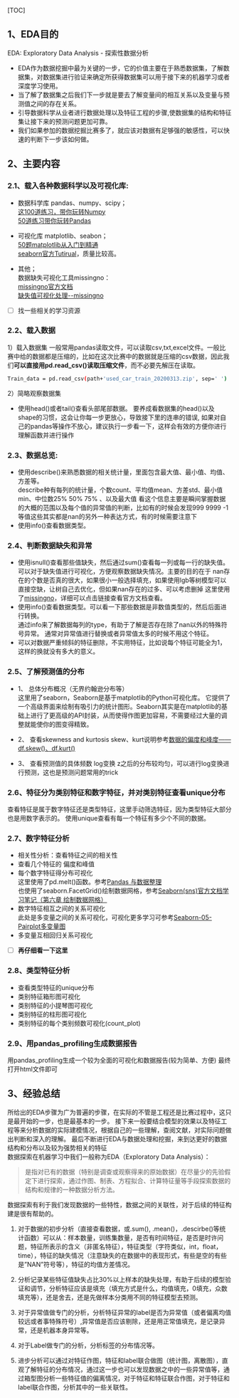 [TOC]

## 1、EDA目的
EDA: Exploratory Data Analysis - 探索性数据分析
- EDA作为数据挖掘中最为关键的一步，它的价值主要在于熟悉数据集，了解数据集，对数据集进行验证来确定所获得数据集可以用于接下来的机器学习或者深度学习使用。
- 当了解了数据集之后我们下一步就是要去了解变量间的相互关系以及变量与预测值之间的存在关系。
- 引导数据科学从业者进行数据处理以及特征工程的步骤,使数据集的结构和特征集让接下来的预测问题更加可靠。
- 我们如果参加的数据挖掘比赛多了，就应该对数据有足够强的敏感性，可以快速的判断下一步该如何做。

## 2、主要内容
### 2.1、载入各种数据科学以及可视化库:
- 数据科学库 pandas、numpy、scipy；  
[这100道练习，带你玩转Numpy](https://www.kesci.com/home/project/59f29f67c5f3f5119527a2cc)  
[50道练习带你玩转Pandas](https://www.kesci.com/home/project/5ddc974ef41512002cec1dca)   

- 可视化库 matplotlib、seabon；  
[50题matplotlib从入门到精通](https://www.kesci.com/home/project/5de9f0a0953ca8002c95d2a9)  
[seaborn官方Tutirual](http://seaborn.pydata.org/tutorial.html)，质量比较高。
- 其他；  
数据缺失可视化工具missingno：  
[missingno官方文档](https://github.com/ResidentMario/missingno)  
[缺失值可视化处理--missingno](https://blog.csdn.net/Andy_shenzl/article/details/81633356)
- [ ] 找一些相关的学习资源

### 2.2、载入数据
1）载入数据集
一般常用pandas读取文件，可以读取csv,txt,excel文件。一般比赛中给的数据都是压缩的，比如在这次比赛中的数据就是压缩的csv数据，因此我们**可以直接用pd.read_csv()读取压缩文件**，而不必要先解压在读取。
```bash
Train_data = pd.read_csv(path+'used_car_train_20200313.zip', sep=' ')
```
2）简略观察数据集
- 使用head()或者tail()查看头部尾部数据。
要养成看数据集的head()以及shape的习惯，这会让你每一步更放心，导致接下里的连串的错误, 如果对自己的pandas等操作不放心，建议执行一步看一下，这样会有效的方便你进行理解函数并进行操作



### 2.3、数据总览:
- 使用describe()来熟悉数据的相关统计量，里面包含最大值、最小值、均值、方差等。  
describe种有每列的统计量，个数count、平均值mean、方差std、最小值min、中位数25% 50% 75% 、以及最大值 看这个信息主要是瞬间掌握数据的大概的范围以及每个值的异常值的判断，比如有的时候会发现999 9999 -1 等值这些其实都是nan的另外一种表达方式，有的时候需要注意下
- 使用info()查看数据类型。
### 2.4、判断数据缺失和异常
- 使用isnull()查看那些值缺失，然后通过sum()查看每一列或每一行的缺失值。  
可以对于缺失值进行可视化，方便观察数据缺失情况。主要的目的在于 nan存在的个数是否真的很大，如果很小一般选择填充，如果使用lgb等树模型可以直接空缺，让树自己去优化，但如果nan存在的过多、可以考虑删掉
这里使用了[missingno](https://github.com/ResidentMario/missingno)，详细可以点击链接查看官方文档查看。
- 使用info()查看数据类型。可以看一下那些数据是非数值类型的，然后后面进行转换。  
通过info来了解数据每列的type，有助于了解是否存在除了nan以外的特殊符号异常。
通常对异常值进行替换或者异常值太多的时候不用这个特征。
- 可以对数据严重倾斜的特征删除，不实用特征，比如说每个特征可能全为1，这样的换就没有多大的意义。
### 2.5、了解预测值的分布
- 1、 总体分布概况（无界约翰逊分布等）  
这里用了seaborn，Seaborn是基于matplotlib的Python可视化库。 它提供了一个高级界面来绘制有吸引力的统计图形。Seaborn其实是在matplotlib的基础上进行了更高级的API封装，从而使得作图更加容易，不需要经过大量的调整就能使你的图变得精致。  

- 2、 查看skewness and kurtosis
skew、kurt说明参考[数据的偏度和峰度——df.skew()、df.kurt()](https://www.cnblogs.com/wyy1480/p/10474046.html)
-  3、 查看预测值的具体频数
log变换 z之后的分布较均匀，可以进行log变换进行预测，这也是预测问题常用的trick
### 2.6、特征分为类别特征和数字特征，并对类别特征查看unique分布
查看特征是属于数字特征还是类型特征，这里手动筛选特征，因为类型特征大部分也是用数字表示的。
使用unique查看有每一个特征有多少个不同的数据。
### 2.7、数字特征分析
- 相关性分析：查看特征之间的相关性
- 查看几个特征的 偏度和峰值
- 每个数字特征得分布可视化  
这里使用了pd.melt()函数。参考[Pandas 与数据整理](http://shzhangji.com/cnblogs/2017/09/30/pandas-and-tidy-data/)  
也使用了seaborn.FacetGrid()绘制数据网格，参考[Seaborn(sns)官方文档学习笔记（第六章 绘制数据网格）](https://zhuanlan.zhihu.com/p/27816821)
- 数字特征相互之间的关系可视化  
此处是多变量之间的关系可视化，可视化更多学习可参考[Seaborn-05-Pairplot多变量图
](https://www.jianshu.com/p/6e18d21a4cad)
- 多变量互相回归关系可视化
- [ ] **再仔细看一下这里**
### 2.8、类型特征分析
- 查看类型特征的unique分布
- 类别特征箱形图可视化
- 类别特征的小提琴图可视化
- 类别特征的柱形图可视化
- 类别特征的每个类别频数可视化(count_plot)
### 2.9、用pandas_profiling生成数据报告
用pandas_profiling生成一个较为全面的可视化和数据报告(较为简单、方便) 最终打开html文件即可

## 3、经验总结
所给出的EDA步骤为广为普遍的步骤，在实际的不管是工程还是比赛过程中，这只是最开始的一步，也是最基本的一步。
接下来一般要结合模型的效果以及特征工程等来分析数据的实际建模情况，根据自己的一些理解，查阅文献，对实际问题做出判断和深入的理解。
最后不断进行EDA与数据处理和挖掘，来到达更好的数据结构和分布以及较为强势相关的特征  
数据探索在机器学习中我们一般称为EDA（Exploratory Data Analysis）：
> 是指对已有的数据（特别是调查或观察得来的原始数据）在尽量少的先验假定下进行探索，通过作图、制表、方程拟合、计算特征量等手段探索数据的结构和规律的一种数据分析方法。


数据探索有利于我们发现数据的一些特性，数据之间的关联性，对于后续的特征构建是很有帮助的。

1. 对于数据的初步分析（直接查看数据，或.sum(), .mean()，.descirbe()等统计函数）可以从：样本数量，训练集数量，是否有时间特征，是否是时许问题，特征所表示的含义（非匿名特征），特征类型（字符类似，int，float，time），特征的缺失情况（注意缺失的在数据中的表现形式，有些是空的有些是”NAN”符号等），特征的均值方差情况。

2. 分析记录某些特征值缺失占比30%以上样本的缺失处理，有助于后续的模型验证和调节，分析特征应该是填充（填充方式是什么，均值填充，0填充，众数填充等），还是舍去，还是先做样本分类用不同的特征模型去预测。

3. 对于异常值做专门的分析，分析特征异常的label是否为异常值（或者偏离均值较远或者事特殊符号）,异常值是否应该剔除，还是用正常值填充，是记录异常，还是机器本身异常等。

4. 对于Label做专门的分析，分析标签的分布情况等。

5. 进步分析可以通过对特征作图，特征和label联合做图（统计图，离散图），直观了解特征的分布情况，通过这一步也可以发现数据之中的一些异常值等，通过箱型图分析一些特征值的偏离情况，对于特征和特征联合作图，对于特征和label联合作图，分析其中的一些关联性。